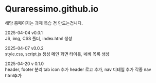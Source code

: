 # Quraressimo.github.io
해당 홈페이지는 과제 복습 겸 만드는겁니다.

2025-04-04 v0.0.1 <br>
JS, img, CSS 폴더, index.html 생성

2025-04-07 v0.0.2 <br>
style.css, script.js 생성
메인 화면 타이틀, 네비 목록 생성

2025-04-20 v 0.1.0 <br>
header, footer 분리
tab icon 추가
header 로고 추가, nav 디테일 추가
각종 nav html추가